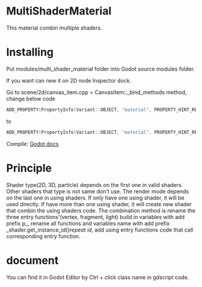 # MultiShaderMaterial
This material combin multiple shaders.

# Installing
Put modules/multi_shader_material folder into Godot source modules folder.

If you want can new it on 2D node Inspector dock.

Go to scene/2d/canvas_item.cpp > CanvasItem::_bind_methods method, change below code

```C++
ADD_PROPERTY(PropertyInfo(Variant::OBJECT, "material", PROPERTY_HINT_RESOURCE_TYPE, "ShaderMaterial,CanvasItemMaterial"), "set_material", "get_material");
```

to

```C++
ADD_PROPERTY(PropertyInfo(Variant::OBJECT, "material", PROPERTY_HINT_RESOURCE_TYPE, "ShaderMaterial,CanvasItemMaterial,MultiShaderMaterial"), "set_material", "get_material");
```

Compile: [Godot docs](https://docs.godotengine.org/en/stable/development/compiling/index.html)

# Principle
Shader type(2D, 3D, particle) depends on the first one in valid shaders. Other shaders that type is not same don't use. The render mode depends on the last one in using shaders. If only have one using shader, it will be used directly. If have more than one using shader, it will create new shader that combin the using shaders code. The combination method is rename the three entry functions'(vertex, fragment, light) build in variables with add prefix p_, rename all functions and variables name with add prefix _shader.get_instance_id()_repeat id_, add using entry functions code that call corresponding entry function.

# document
You can find it in Godot Editor by Ctrl + click class name in gdscript code.
